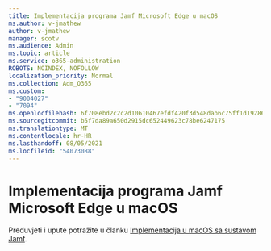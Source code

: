 ```yaml
---
title: Implementacija programa Jamf Microsoft Edge u macOS
ms.author: v-jmathew
author: v-jmathew
manager: scotv
ms.audience: Admin
ms.topic: article
ms.service: o365-administration
ROBOTS: NOINDEX, NOFOLLOW
localization_priority: Normal
ms.collection: Adm_O365
ms.custom:
- "9004027"
- "7094"
ms.openlocfilehash: 6f708ebd2c2c2d10610467efdf420f3d548dab6c75ff1d19286561e754ba7710
ms.sourcegitcommit: b5f7da89a650d2915dc652449623c78be6247175
ms.translationtype: MT
ms.contentlocale: hr-HR
ms.lasthandoff: 08/05/2021
ms.locfileid: "54073088"
---
```

# <a name="use-jamf-to-deploy-microsoft-edge-to-macos"></a>Implementacija programa Jamf Microsoft Edge u macOS

Preduvjeti i upute potražite u članku [Implementacija u macOS sa sustavom Jamf](https://go.microsoft.com/fwlink/?linkid=2135109).
